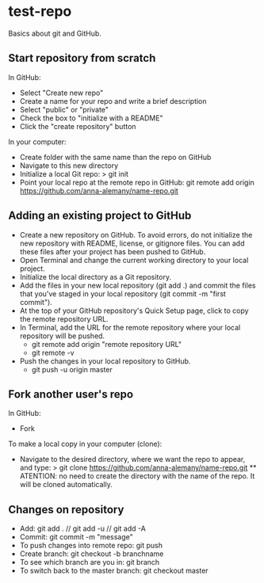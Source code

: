 # test-repo
Basics about git and GitHub.

## Start repository from scratch
In GitHub:
* Select "Create new repo"
* Create a name for your repo and write a brief description
* Select "public" or "private"
* Check the box to "initialize with a README"
* Click the "create repository" button

In your computer:
* Create folder with the same name than the repo on GitHub
* Navigate to this new directory
* Initialize a local Git repo: > git init
* Point your local repo at the remote repo in GitHub: git remote add origin https://github.com/anna-alemany/name-repo.git

## Adding an existing project to GitHub
* Create a new repository on GitHub. To avoid errors, do not initialize the new repository with README, license, or gitignore files. You can add these files after your project has been pushed to GitHub.
* Open Terminal and change the current working directory to your local project.
* Initialize the local directory as a Git repository.
* Add the files in your new local repository (git add .) and commit the files that you've staged in your local repository (git commit -m "first commit").
* At the top of your GitHub repository's Quick Setup page, click  to copy the remote repository URL.
* In Terminal, add the URL for the remote repository where your local repository will be pushed.
  + git remote add origin "remote repository URL"
  + git remote -v
* Push the changes in your local repository to GitHub.
  + git push -u origin master


## Fork another user's repo
In GitHub:
* Fork

To make a local copy in your computer (clone):
* Navigate to the desired directory, where we want the repo to appear, and type: > git clone https://github.com/anna-alemany/name-repo.git
** ATENTION: no need to create the directory with the name of the repo. It will be cloned automatically.

## Changes on repository
* Add: git add . // git add -u // git add -A
* Commit: git commit -m "message"
* To push changes into remote repo: git push
* Create branch: git checkout -b branchname
* To see which branch are you in: git branch
* To switch back to the master branch: git checkout master
